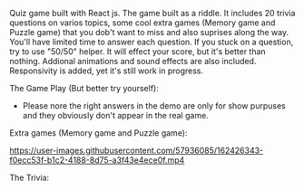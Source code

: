

Quiz game built with React js.
The game built as a riddle. 
It includes 20 trivia questions on varios topics, some cool extra games (Memory game and Puzzle game) that you dob't want to miss and also suprises along the way.
You'll have limited time to answer each question. 
If you stuck on a question, try to use "50/50" helper. 
It will effect your score, but it's better than nothing.
Addional animations and sound effects are also included.
Responsivity is added, yet it's still work in progress. 

The Game Play (But better try yourself): 
* Please nore the right answers in the demo are only for show purpuses and they obviously don't appear in the real game.

Extra games (Memory game and Puzzle game): 

https://user-images.githubusercontent.com/57936085/162426343-f0ecc53f-b1c2-4188-8d75-a3f43e4ece0f.mp4




The Trivia:

